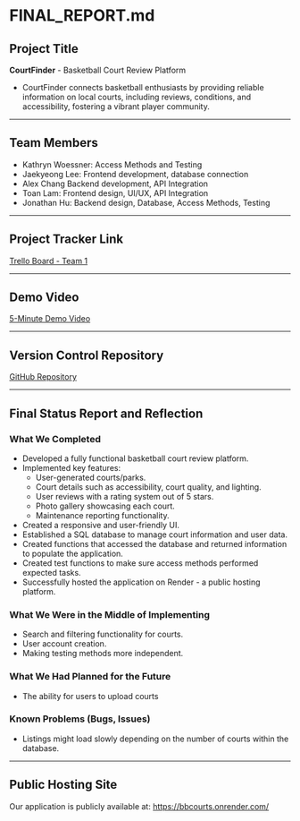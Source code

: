 # FINAL_REPORT.md

## Project Title
**CourtFinder** - Basketball Court Review Platform
- CourtFinder connects basketball enthusiasts by providing reliable information on local courts, including reviews, conditions, and accessibility, fostering a vibrant player community.

---

## Team Members
- Kathryn Woessner: Access Methods and Testing 
- Jaekyeong Lee: Frontend development, database connection
- Alex Chang  Backend development, API Integration
- Toan Lam: Frontend design, UI/UX, API Integration   
- Jonathan Hu: Backend design, Database, Access Methods, Testing

---

## Project Tracker Link
[Trello Board - Team 1](https://trello.com/b/ObquUmXI/team-1-board)

---

## Demo Video
[5-Minute Demo Video](https://drive.google.com/file/d/1ZSZBrg09PLhW3pr4gzusmKv4-maxAzds/view?resourcekey)

---

## Version Control Repository
[GitHub Repository](https://github.com/KatieWoe/bbcourts) 

---

## Final Status Report and Reflection

### What We Completed
- Developed a fully functional basketball court review platform.
- Implemented key features:
  - User-generated courts/parks.
  - Court details such as accessibility, court quality, and lighting.
  - User reviews with a rating system out of 5 stars.
  - Photo gallery showcasing each court.
  - Maintenance reporting functionality.
- Created a responsive and user-friendly UI.
- Established a SQL database to manage court information and user data.
- Created functions that accessed the database and returned information to populate the application.
- Created test functions to make sure access methods performed expected tasks.
- Successfully hosted the application on Render - a public hosting platform.

### What We Were in the Middle of Implementing
- Search and filtering functionality for courts.
- User account creation.
- Making testing methods more independent.

### What We Had Planned for the Future
- The ability for users to upload courts

### Known Problems (Bugs, Issues)
- Listings might load slowly depending on the number of courts within the database.

---

## Public Hosting Site
Our application is publicly available at: https://bbcourts.onrender.com/  


